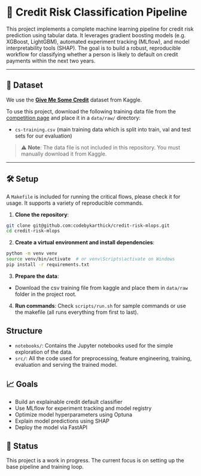 # 🏦 Credit Risk Classification Pipeline
This project implements a complete machine learning pipeline for credit risk prediction using tabular data. It leverages gradient boosting models (e.g. XGBoost, LightGBM), automated experiment tracking (MLflow), and model interpretability tools (SHAP). The goal is to build a robust, reproducible workflow for classifying whether a person is likely to default on credit payments within the next two years.

---

## 📂 Dataset

We use the **[Give Me Some Credit](https://www.kaggle.com/c/GiveMeSomeCredit)** dataset from Kaggle.

To use this project, download the following training data file from the [competition page](https://www.kaggle.com/c/GiveMeSomeCredit/data) and place it in a `data/raw/` directory:

- `cs-training.csv` (main training data which is split into train, val and test sets for our evaluation)

> ⚠️ **Note**: The data file is not included in this repository. You must manually download it from Kaggle.

---

## 🛠️ Setup
A `Makefile` is included for running the critical flows, please check it for usage. It supports a variety of reproducible commands.

1. **Clone the repository**:

```bash
git clone git@github.com:codebykarthick/credit-risk-mlops.git
cd credit-risk-mlops
```

2. **Create a virtual environment and install dependencies**:
```bash
python -m venv venv
source venv/bin/activate  # or venv\Scripts\activate on Windows
pip install -r requirements.txt
```

3. **Prepare the data**:
* Download the csv training file from kaggle and place them in `data/raw` folder in the project root.

4. **Run commands**:
Check `scripts/run.sh` for sample commands or use the makefile (all runs everything from first to last).

## Structure
* `notebooks/`: Contains the Jupyter notebooks used for the simple exploration of the data.
* `src/`: All the code used for preprocessing, feature engineering, training, evaluation and serving the trained model.

## 📈 Goals
* Build an explainable credit default classifier
* Use MLflow for experiment tracking and model registry
* Optimize model hyperparameters using Optuna
* Explain model predictions using SHAP
* Deploy the model via FastAPI

## 🚧 Status
This project is a work in progress. The current focus is on setting up the base pipeline and training loop.

